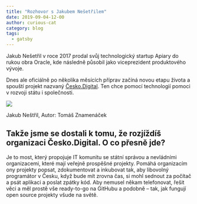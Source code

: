 ```yaml
---
title: "Rozhovor s Jakubem Nešetřilem"
date: 2019-09-04-12-00
author: curious-cat
category: blog
tags:
  - gatsby
---
```



Jakub Nešetřil v roce 2017 prodal svůj technologický startup Apiary do rukou obra Oracle, kde následně působil jako viceprezident produktového vývoje.

Dnes ale oficiálně po několika měsících příprav začíná novou etapu života a spouští projekt nazvaný [Česko.Digital](https://cesko.digital). Ten chce pomocí technologií pomoci v rozvoji státu i společnosti.



![]("cover.jpg")
<div class="picture-note">
Jakub Neštřil, Autor: Tomáš Znamenáček
</div>

## Takže jsme se dostali k tomu, že rozjíždíš organizaci Česko.Digital. O co přesně jde?

Je to most, který propojuje IT komunitu se státní správou a nevládními organizacemi, které mají veřejně prospěšné projekty. Pomáhá organizacím ony projekty popsat, zdokumentovat a inkubovat tak, aby libovolný programátor v Česku, když bude mít zrovna čas, si mohl sednout za počítač a psát aplikaci a poslat zpátky kód. Aby nemusel někam telefonovat, řešit věci a měl prostě vše ready-to-go na GitHubu a podobně – tak, jak fungují open source projekty všude na světě.
